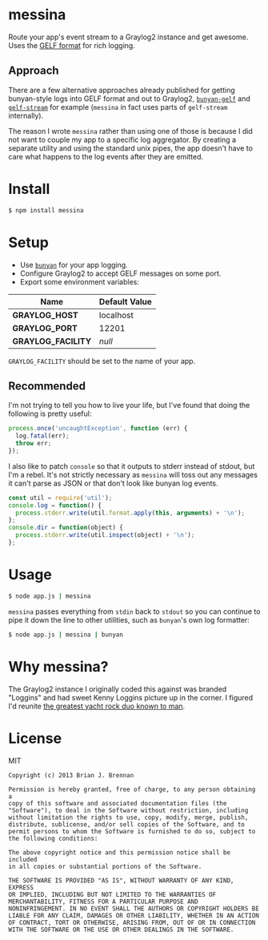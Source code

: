 # messina

Route your app's event stream to a Graylog2 instance and get awesome. Uses the [GELF format](http://www.graylog2.org/about/gelf) for rich logging.

## Approach

There are a few alternative approaches already published for getting bunyan-style logs into GELF format and out to Graylog2, [`bunyan-gelf`](https://github.com/craftti/bunyan-gelf) and [`gelf-stream`](https://github.com/mhart/gelf-stream) for example (`messina` in fact uses parts of `gelf-stream` internally).

The reason I wrote `messina` rather than using one of those is because I did not want to couple my app to a specific log aggregator. By creating a separate utility and using the standard unix pipes, the app doesn't have to care what happens to the log events after they are emitted.

# Install

```bash
$ npm install messina
```

# Setup

* Use [`bunyan`](https://github.com/trentm/node-bunyan) for your app logging.
* Configure Graylog2 to accept GELF messages on some port.
* Export some environment variables:

| Name | Default Value
-------|----------------
| **GRAYLOG_HOST** | localhost
| **GRAYLOG_PORT** | 12201
| **GRAYLOG_FACILITY** | *null*

`GRAYLOG_FACILITY` should be set to the name of your app.

## Recommended

I'm not trying to tell you how to live your life, but I've found that doing the following is pretty useful:

```js
process.once('uncaughtException', function (err) {
  log.fatal(err);
  throw err;
});
```

I also like to patch `console` so that it outputs to stderr instead of stdout, but I'm a rebel. It's not strictly necessary as `messina` will toss out any messages it can't parse as JSON or that don't look like bunyan log events.

```js
const util = require('util');
console.log = function() {
  process.stderr.write(util.format.apply(this, arguments) + '\n');
};
console.dir = function(object) {
  process.stderr.write(util.inspect(object) + '\n');
};
```

# Usage

```bash
$ node app.js | messina
```

`messina` passes everything from `stdin` back to `stdout` so you can continue to pipe it down the line to other utilities, such as `bunyan`'s own log formatter:

```bash
$ node app.js | messina | bunyan
```

# Why messina?

The Graylog2 instance I originally coded this against was branded "Loggins" and had sweet Kenny Loggins picture up in the corner. I figured I'd reunite [the greatest yacht rock duo known to man](http://en.wikipedia.org/wiki/Loggins_and_Messina).

# License

MIT

```
Copyright (c) 2013 Brian J. Brennan

Permission is hereby granted, free of charge, to any person obtaining a
copy of this software and associated documentation files (the
"Software"), to deal in the Software without restriction, including
without limitation the rights to use, copy, modify, merge, publish,
distribute, sublicense, and/or sell copies of the Software, and to
permit persons to whom the Software is furnished to do so, subject to
the following conditions:

The above copyright notice and this permission notice shall be included
in all copies or substantial portions of the Software.

THE SOFTWARE IS PROVIDED "AS IS", WITHOUT WARRANTY OF ANY KIND, EXPRESS
OR IMPLIED, INCLUDING BUT NOT LIMITED TO THE WARRANTIES OF
MERCHANTABILITY, FITNESS FOR A PARTICULAR PURPOSE AND
NONINFRINGEMENT. IN NO EVENT SHALL THE AUTHORS OR COPYRIGHT HOLDERS BE
LIABLE FOR ANY CLAIM, DAMAGES OR OTHER LIABILITY, WHETHER IN AN ACTION
OF CONTRACT, TORT OR OTHERWISE, ARISING FROM, OUT OF OR IN CONNECTION
WITH THE SOFTWARE OR THE USE OR OTHER DEALINGS IN THE SOFTWARE.
```
